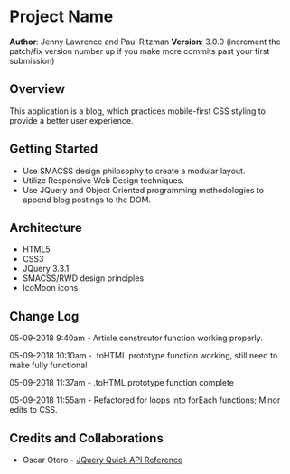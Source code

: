# Project Name

**Author**: Jenny Lawrence and Paul Ritzman
**Version**: 3.0.0 (increment the patch/fix version number up if you make more commits past your first submission)

## Overview
This application is a blog, which practices mobile-first CSS styling to provide a better user experience.

## Getting Started
* Use SMACSS design philosophy to create a modular layout.
* Utilize Responsive Web Design techniques.
* Use JQuery and Object Oriented programming methodologies to append blog postings to the DOM.

## Architecture
* HTML5
* CSS3
* JQuery 3.3.1
* SMACSS/RWD design principles
* IcoMoon icons

## Change Log
05-09-2018 9:40am - Article constrcutor function working properly.

05-09-2018 10:10am - .toHTML prototype function working, still need to make fully functional

05-09-2018 11:37am - .toHTML prototype function complete

05-09-2018 11:55am - Refactored for loops into forEach functions; Minor edits to CSS.

## Credits and Collaborations

* Oscar Otero - [JQuery Quick API Reference](https://oscarotero.com/jquery/)